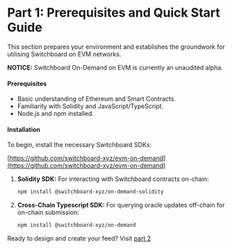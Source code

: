 # Part 1: Prerequisites and Quick Start Guide

This section prepares your environment and establishes the groundwork for utilising Switchboard on EVM networks.

**NOTICE:** Switchboard On-Demand on EVM is currently an unaudited alpha.

#### Prerequisites

* Basic understanding of Ethereum and Smart Contracts.
* Familiarity with Solidity and JavaScript/TypeScript.
* Node.js and npm installed.

#### Installation

To begin, install the necessary Switchboard SDKs:

[https://github.com/switchboard-xyz/evm-on-demand](https://github.com/switchboard-xyz/evm-on-demand)

1.  **Solidity SDK:** For interacting with Switchboard contracts on-chain:

    ```bash
    npm install @switchboard-xyz/on-demand-solidity
    ```
2.  **Cross-Chain Typescript SDK:** For querying oracle updates off-chain for on-chain submission:

    ```bash
    npm install @switchboard-xyz/on-demand
    ```

Ready to design and create your feed? Visit [part 2](part-2-designing-and-creating-your-feed/)
